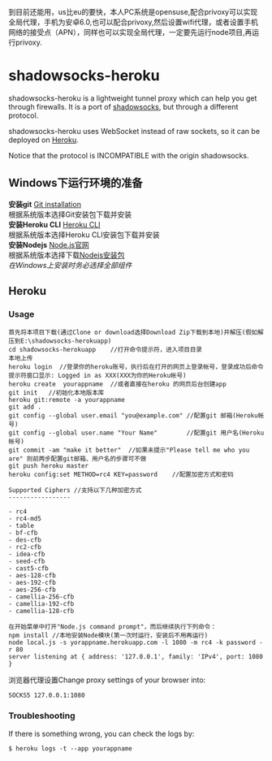 到目前还能用，us比eu的要快，本人PC系统是opensuse,配合privoxy可以实现全局代理，手机为安卓6.0,也可以配合privoxy,然后设置wifi代理，或者设置手机网络的接受点（APN），同样也可以实现全局代理，一定要先运行node项目,再运行privoxy.

shadowsocks-heroku
==================

shadowsocks-heroku is a lightweight tunnel proxy which can help you get through firewalls. It is a port of [shadowsocks](https://github.com/clowwindy/shadowsocks), but through a different protocol.

shadowsocks-heroku uses WebSocket instead of raw sockets, so it can be deployed on [Heroku](https://www.heroku.com/).

Notice that the protocol is INCOMPATIBLE with the origin shadowsocks.

## Windows下运行环境的准备
**安装git** [Git installation](https://git-scm.com/book/en/v2/Getting-Started-Installing-Git)  
  根据系统版本选择Git安装包下载并安装  
**安装Heroku CLI** [Heroku CLI](https://devcenter.heroku.com/articles/heroku-cli)  
  根据系统版本选择Heroku CLI安装包下载并安装  
**安装Nodejs**  [Node.js官网](https://nodejs.org/)  
  根据系统版本选择下载[Nodejs安装包](https://nodejs.org/en/download/)  
	*在Windows上安装时务必选择全部组件*  
	

Heroku
------

### Usage

```
首先将本项目下载(通过Clone or download选择Download Zip下载到本地)并解压(假如解压到E:\shadowsocks-herokuapp)
cd shadowsocks-herokuapp    //打开命令提示符，进入项目目录
本地上传
heroku login  //登录你的heroku账号，执行后在打开的网页上登录帐号，登录成功后命令提示符窗口显示: Logged in as XXX(XXX为你的Heroku帐号)  
heroku create  yourappname  //或者直接在heroku 的网页后台创建app
git init   //初始化本地版本库
heroku git:remote -a yourappname
git add .
git config --global user.email "you@example.com" //配置git 邮箱(Heroku帐号)
git config --global user.name "Your Name"        //配置git 用户名(Heroku帐号)
git commit -am "make it better"  //如果未提示"Please tell me who you are" 则前两步配置git邮箱、用户名的步骤可不做
git push heroku master
heroku config:set METHOD=rc4 KEY=password    //配置加密方式和密码

Supported Ciphers //支持以下几种加密方式
-----------------

- rc4
- rc4-md5
- table
- bf-cfb
- des-cfb
- rc2-cfb
- idea-cfb
- seed-cfb
- cast5-cfb
- aes-128-cfb
- aes-192-cfb
- aes-256-cfb
- camellia-256-cfb
- camellia-192-cfb
- camellia-128-cfb

在开始菜单中打开"Node.js command prompt"，而后继续执行下列命令：
npm install //本地安装Node模块(第一次时运行，安装后不用再运行)
node local.js -s yorappname.herokuapp.com -l 1080 -m rc4 -k password -r 80
server listening at { address: '127.0.0.1', family: 'IPv4', port: 1080 }
```

浏览器代理设置Change proxy settings of your browser into:

```
SOCKS5 127.0.0.1:1080
```

### Troubleshooting

If there is something wrong, you can check the logs by:

```
$ heroku logs -t --app yourappname
```

